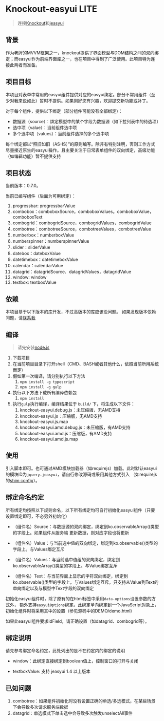 # Knockout-easyui LITE

> 连接[Knockout](http://knockoutjs.com/)和[jeasyui](http://jeasyui.com/)

## 背景

作为老牌的MVVM框架之一，knockout提供了界面模型与DOM结构之间的双向绑定；而easyui作为前端界面库之一，也在项目中得到了广泛使用。此项目特为连接此两者而准备。

## 项目目标

本项目对表单中常用的easyui组件提供对应的easyui绑定。部分不常用组件（至少对我来说如此）暂时不提供。如果刚好您有兴趣，欢迎提交新功能或补丁。

对于每个组件，提供以下绑定（部分组件可能没有全部绑定）：
* 数据源（source）：绑定模型中的某个字段为数据源（如下拉列表中的待选项）
* 选中项（value）：当前组件选中项
* 多个选中项（values）：当前组件选择的多个选中项

每个绑定都以“照旧如旧（AS-IS）”的原则编写。除非有特别注明，否则工作方式尽量接近原生的easyui操作。且主要关注于日常表单组件的双向绑定，高级功能（如编辑功能）暂不提供支持

## 项目状态
当前版本：0.7.0。

当前已编写组件（后面为可用绑定）：

 1.  progressbar: progressbarValue
 1.  combobox：comboboxSource，comboboxValues，comboboxValue，comboboxText
 1.  combogrid：combogridSource，combogridValues，combogridValue
 1.  combotree：combotreeSource，combotreeValues，combotreeValue
 1.  numberbox：numberboxValue
 1.  numberspinner：numberspinnerValue
 1.  slider：sliderValue
 1.  datebox：dateboxValue
 1.  datetimebox：datetimeboxValue
 1.  calendar：calendarValue
 1.  datagrid：datagridSource，datagridValues，datagridValue
 1.  window: window
 1.  textbox: textboxValue

## 依赖

本项目基于以下版本的库开发，不过高版本的库应该没问题。
如果发现版本依赖问题，请[联系我](mailto:wengyuansheng@hotmail.com)

## 编译

> 请先安装[node.js](http://nodejs.org/)

 1. 下载项目
 1. 在当前项目目录下打开shell（CMD、BASH或者其他什么，依照当前所用系统而定）
 1. 假如第一次编译，请分别执行以下方法
    1. `npm install -g typescript`
    1. `npm install -g gulp`
 1. 执行以下方法下载所有编译依赖包
    1. `npm install`
 1. 执行`gulp`执行编译，编译结果位于 `build/` 下，将生成以下文件：
    1. knockout-easyui.debug.js：未压缩版，无AMD支持
    1. knockout-easyui.js：压缩版，无AMD支持
    1. knockout-easyui.js.map
    1. knockout-easyui.amd.debug.js：未压缩版，有AMD支持
    1. knockout-easyui.amd.js：压缩版，有AMD支持
    1. knockout-easyui.amd.js.map

## 使用

引入脚本即可。也可通过AMD模块加载器（如requirejs）加载。此时默认easyui的模块ID为`jquery.jeasyui`，请自行修改源码或采用其他方式引入
（如requirejs的[shim config](http://requirejs.org/docs/api.html#config-shim)）。

## 绑定命名约定

所有绑定均按照以下规则命名，以下所有绑定均可自行初始化easyui组件（只要设置绑定即可，不必另外初始化）

 * （组件名）Source：与数据源的双向绑定，绑定到ko.observableArray()类型的字段上。如果组件从服务端
更新数据，则对应字段也将更新

 * （组件名）Value：与当前选中值的双向绑定，绑定到ko.observable()类型的字段上。与Values绑定互斥

 * （组件名）Values：与当前选中值组的双向绑定，绑定到ko.observableArray()类型的字段上。与Value绑定互斥

 * （组件名）Text：与当前界面上显示的字符双向绑定，绑定到ko.observable()类型的字段上。与Values绑定互斥，只支持从Value到Text的单向绑定以及与模型中Text字段的双向绑定

初始化easyui组件时，除了原有的在html标签中采用`data-options`设置参数的方式外，
额外支持`easyuiOptions`绑定。此绑定单向绑定到一个JavaScript对象上，初始化组件时将采用其中的设置（参见源码中的DEMO/demo.html）

如果此easyui组件要求idField，请正确设置（如datagrid、combogrid等）。

## 绑定说明

请先参考绑定命名约定，此处列出的是不在约定内的绑定的说明

* window：此绑定直接绑定到boolean值上，控制窗口的打开与关闭

* textboxValue: 支持 jeasyui 1.4 以上版本

## 已知问题
 1. combotree：如果组件初始化时没有设置正确的单选/多选模式，在某些场景下会导致多次请求服务端数据
 2. datagrid：单选模式下单击选中会导致多次触发unselectAll事件